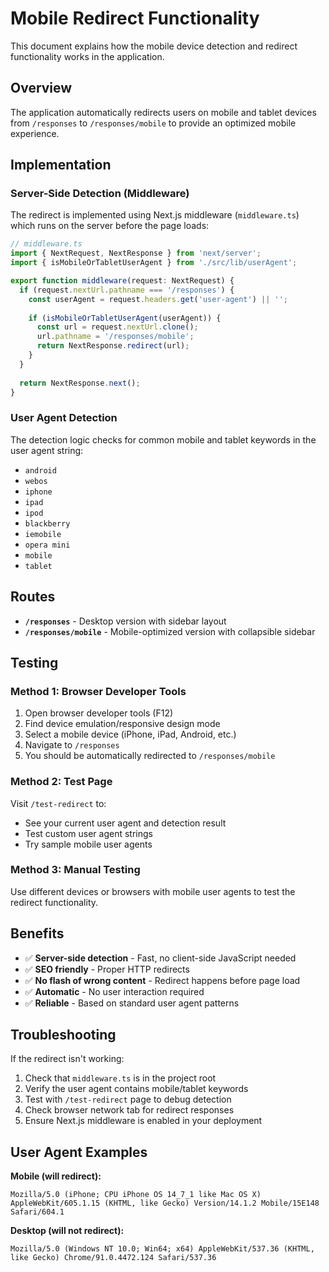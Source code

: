 # Mobile Redirect Functionality

This document explains how the mobile device detection and redirect functionality works in the application.

## Overview

The application automatically redirects users on mobile and tablet devices from `/responses` to `/responses/mobile` to provide an optimized mobile experience.

## Implementation

### Server-Side Detection (Middleware)

The redirect is implemented using Next.js middleware (`middleware.ts`) which runs on the server before the page loads:

```typescript
// middleware.ts
import { NextRequest, NextResponse } from 'next/server';
import { isMobileOrTabletUserAgent } from './src/lib/userAgent';

export function middleware(request: NextRequest) {
  if (request.nextUrl.pathname === '/responses') {
    const userAgent = request.headers.get('user-agent') || '';
    
    if (isMobileOrTabletUserAgent(userAgent)) {
      const url = request.nextUrl.clone();
      url.pathname = '/responses/mobile';
      return NextResponse.redirect(url);
    }
  }
  
  return NextResponse.next();
}
```

### User Agent Detection

The detection logic checks for common mobile and tablet keywords in the user agent string:

- `android`
- `webos` 
- `iphone`
- `ipad`
- `ipod`
- `blackberry`
- `iemobile`
- `opera mini`
- `mobile`
- `tablet`

## Routes

- **`/responses`** - Desktop version with sidebar layout
- **`/responses/mobile`** - Mobile-optimized version with collapsible sidebar

## Testing

### Method 1: Browser Developer Tools

1. Open browser developer tools (F12)
2. Find device emulation/responsive design mode
3. Select a mobile device (iPhone, iPad, Android, etc.)
4. Navigate to `/responses`
5. You should be automatically redirected to `/responses/mobile`

### Method 2: Test Page

Visit `/test-redirect` to:
- See your current user agent and detection result
- Test custom user agent strings
- Try sample mobile user agents

### Method 3: Manual Testing

Use different devices or browsers with mobile user agents to test the redirect functionality.

## Benefits

- ✅ **Server-side detection** - Fast, no client-side JavaScript needed
- ✅ **SEO friendly** - Proper HTTP redirects
- ✅ **No flash of wrong content** - Redirect happens before page load
- ✅ **Automatic** - No user interaction required
- ✅ **Reliable** - Based on standard user agent patterns

## Troubleshooting

If the redirect isn't working:

1. Check that `middleware.ts` is in the project root
2. Verify the user agent contains mobile/tablet keywords
3. Test with `/test-redirect` page to debug detection
4. Check browser network tab for redirect responses
5. Ensure Next.js middleware is enabled in your deployment

## User Agent Examples

**Mobile (will redirect):**
```
Mozilla/5.0 (iPhone; CPU iPhone OS 14_7_1 like Mac OS X) AppleWebKit/605.1.15 (KHTML, like Gecko) Version/14.1.2 Mobile/15E148 Safari/604.1
```

**Desktop (will not redirect):**
```
Mozilla/5.0 (Windows NT 10.0; Win64; x64) AppleWebKit/537.36 (KHTML, like Gecko) Chrome/91.0.4472.124 Safari/537.36
``` 